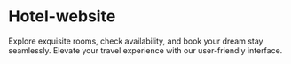 # Hotel-website
Explore exquisite rooms, check availability, and book your dream stay seamlessly. Elevate your travel experience with our user-friendly interface.
